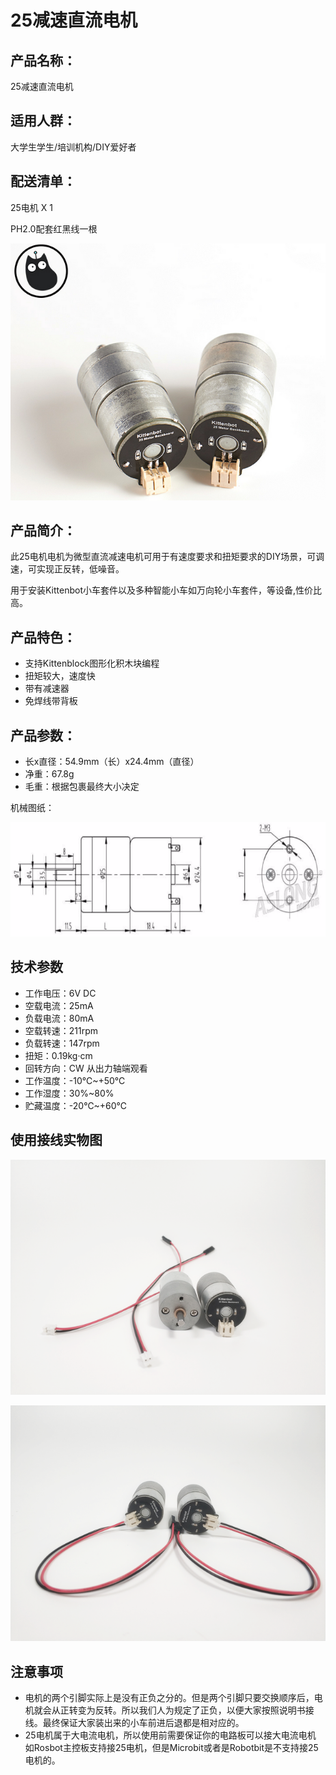 # 25减速直流电机   

## 产品名称：   

25减速直流电机   


## 适用人群：   

大学生学生/培训机构/DIY爱好者   


## 配送清单：   

25电机 X 1   

PH2.0配套红黑线一根   

![](./chicun/25电机.png)   

## 产品简介：   
此25电机电机为微型直流减速电机可用于有速度要求和扭矩要求的DIY场景，可调速，可实现正反转，低噪音。   

用于安装Kittenbot小车套件以及多种智能小车如万向轮小车套件，等设备,性价比高。   

## 产品特色：   

- 支持Kittenblock图形化积木块编程   
- 扭矩较大，速度快    
- 带有减速器    
- 免焊线带背板   

## 产品参数：
- 长x直径：54.9mm（长）x24.4mm（直径）   
- 净重：67.8g   
- 毛重：根据包裹最终大小决定   

机械图纸：   

![](./chicun/1.png)   


## 技术参数   

- 工作电压：6V DC   
- 空载电流：25mA   
- 负载电流：80mA   
- 空载转速：211rpm   
- 负载转速：147rpm   
- 扭矩：0.19kg·cm   
- 回转方向：CW 从出力轴端观看   
- 工作温度：-10℃~+50℃   
- 工作湿度：30%~80%   
- 贮藏温度：-20℃~+60℃   
   
## 使用接线实物图   

![](./chicun/25电机使用1.png)   

![](./chicun/25电机使用2.png)   


## 注意事项   
- 电机的两个引脚实际上是没有正负之分的。但是两个引脚只要交换顺序后，电机就会从正转变为反转。所以我们人为规定了正负，以便大家按照说明书接线。最终保证大家装出来的小车前进后退都是相对应的。   
- 25电机属于大电流电机，所以使用前需要保证你的电路板可以接大电流电机   
如Rosbot主控板支持接25电机，但是Microbit或者是Robotbit是不支持接25电机的。   

